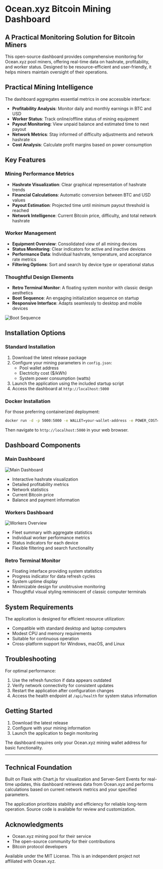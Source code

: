 # Ocean.xyz Bitcoin Mining Dashboard

## A Practical Monitoring Solution for Bitcoin Miners

This open-source dashboard provides comprehensive monitoring for Ocean.xyz pool miners, offering real-time data on hashrate, profitability, and worker status. Designed to be resource-efficient and user-friendly, it helps miners maintain oversight of their operations.

## Practical Mining Intelligence

The dashboard aggregates essential metrics in one accessible interface:

- **Profitability Analysis**: Monitor daily and monthly earnings in BTC and USD
- **Worker Status**: Track online/offline status of mining equipment
- **Payout Monitoring**: View unpaid balance and estimated time to next payout
- **Network Metrics**: Stay informed of difficulty adjustments and network hashrate
- **Cost Analysis**: Calculate profit margins based on power consumption

## Key Features

### Mining Performance Metrics
- **Hashrate Visualization**: Clear graphical representation of hashrate trends
- **Financial Calculations**: Automatic conversion between BTC and USD values
- **Payout Estimation**: Projected time until minimum payout threshold is reached
- **Network Intelligence**: Current Bitcoin price, difficulty, and total network hashrate

### Worker Management
- **Equipment Overview**: Consolidated view of all mining devices
- **Status Monitoring**: Clear indicators for active and inactive devices
- **Performance Data**: Individual hashrate, temperature, and acceptance rate metrics
- **Filtering Options**: Sort and search by device type or operational status

### Thoughtful Design Elements
- **Retro Terminal Monitor**: A floating system monitor with classic design aesthetics
- **Boot Sequence**: An engaging initialization sequence on startup
- **Responsive Interface**: Adapts seamlessly to desktop and mobile devices

![Boot Sequence](https://github.com/user-attachments/assets/8205e8c0-79ad-4780-bc50-237131373cf8)

## Installation Options

### Standard Installation

1. Download the latest release package
2. Configure your mining parameters in `config.json`:
   - Pool wallet address
   - Electricity cost ($/kWh)
   - System power consumption (watts)
3. Launch the application using the included startup script
4. Access the dashboard at `http://localhost:5000`

### Docker Installation

For those preferring containerized deployment:

```bash
docker run -d -p 5000:5000 -e WALLET=your-wallet-address -e POWER_COST=0.12 -e POWER_USAGE=3450 yourusername/ocean-mining-dashboard
```

Then navigate to `http://localhost:5000` in your web browser.

## Dashboard Components

### Main Dashboard
![Main Dashboard](https://github.com/user-attachments/assets/33dafb93-38ef-4fee-aba1-3a7d38eca3c9)

- Interactive hashrate visualization
- Detailed profitability metrics
- Network statistics
- Current Bitcoin price
- Balance and payment information

### Workers Dashboard
![Workers Overview](https://github.com/user-attachments/assets/ae78c34c-fbdf-4186-9706-760a67eac44c)

- Fleet summary with aggregate statistics
- Individual worker performance metrics
- Status indicators for each device
- Flexible filtering and search functionality

### Retro Terminal Monitor

- Floating interface providing system statistics
- Progress indicator for data refresh cycles
- System uptime display
- Minimizable design for unobtrusive monitoring
- Thoughtful visual styling reminiscent of classic computer terminals

## System Requirements

The application is designed for efficient resource utilization:
- Compatible with standard desktop and laptop computers
- Modest CPU and memory requirements
- Suitable for continuous operation
- Cross-platform support for Windows, macOS, and Linux

## Troubleshooting

For optimal performance:

1. Use the refresh function if data appears outdated
2. Verify network connectivity for consistent updates
3. Restart the application after configuration changes
4. Access the health endpoint at `/api/health` for system status information

## Getting Started

1. Download the latest release
2. Configure with your mining information
3. Launch the application to begin monitoring

The dashboard requires only your Ocean.xyz mining wallet address for basic functionality.

---

## Technical Foundation

Built on Flask with Chart.js for visualization and Server-Sent Events for real-time updates, this dashboard retrieves data from Ocean.xyz and performs calculations based on current network metrics and your specified parameters.

The application prioritizes stability and efficiency for reliable long-term operation. Source code is available for review and customization.

## Acknowledgments

- Ocean.xyz mining pool for their service
- The open-source community for their contributions
- Bitcoin protocol developers

Available under the MIT License. This is an independent project not affiliated with Ocean.xyz.
